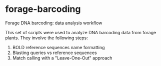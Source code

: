 # forage-barcoding
Forage DNA barcoding: data analysis workflow

This set of scripts were used to analyze DNA barcoding data from forage plants. They involve the following steps:
1. BOLD reference sequences name formatting
2. Blasting queries vs reference sequences
3. Match calling with a "Leave-One-Out" approach
